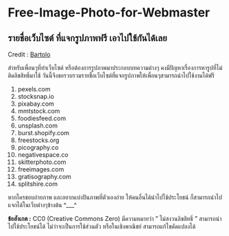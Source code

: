 # Free-Image-Photo-for-Webmaster

## รายชื่อเว็บไซต์ ที่แจกรูปภาพฟรี เอาไปใช้กันได้เลย

Credit : [Bartolo
](https://medium.com/@darkbaby.pirate/รายชื่อเว็บไซต์-ที่แจกรูปภาพฟรี-เอาไปใช้กันได้เลย-46484c332c1e)

สำหรับเพื่อนๆที่ทำเว็บไซต์ หรือต้องการรูปภาพมาประกอบบทความต่างๆ คงมีปัญหาเรื่องการหารูปที่ไม่ติดลิขสิทธิ์มาใช้ วันนี้จึงขอรวบรวมรายชื่อเว็บไซต์ที่แจกรูปภาพให้เพื่อนๆสามารถนำไปใช้งานได้ฟรี

1. pexels.com
2. stocksnap.io
3. pixabay.com
4. mmtstock.com
5. foodiesfeed.com
6. unsplash.com
7. burst.shopify.com
8. freestocks.org
9. picography.co
10. negativespace.co
11. skitterphoto.com
12. freeimages.com
13. gratisography.com
14. splitshire.com

หากใครชอบถ่ายภาพ และอยากแบ่งปันภาพที่ตัวเองถ่าย ให้คนอื่นได้นำไปใช้ประโยชน์ ก็สามารถนำไปแจกได้ในเว็บต่างๆข้างต้น ^___^

**ข้อสังเกต :** CC0 (Creative Commons Zero) มีความหมายว่า ” ไม่สงวนลิขสิทธิ์ ” สามารถนำไปใช้ประโยชน์ได้ ไม่ว่าจะเป็นการใช้ส่วนตัว หรือในเชิงพาณิชย์ สามารถแก้ไขดัดแปลงได้
